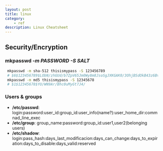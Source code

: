 ```yaml
---
layout: post
title: linux
category:
    - ref
description: Linux Cheatsheet
---
```


## Security/Encryption
### **mkpasswd** *-m <ALGO> PASSWORD -S SALT*
```bash
 mkpasswd -m sha-512 thisismypass -S 123456789
 # $6$123456789$LObN/zhGUd/b7ZpV65Jm0Wy8m8JsoSgJXKGAK0/3OhjBSdOkB43z6Bv7Xb0ePvKZyVg8z2w15hGq4WRta5jbj.
 mkpasswd -m md5 thisismypass -S 12345678
 # $1$12345678$YU/WN9Ar/Bhc0uMyGt7J4/
```
### Users & groups
* **/etc/passwd**: login:password:user_id:group_id:user_info(name?):user_home_dir:commnad_line_exec
* **/etc/group**:  group_name:password:group_id:user1,user2(belonging users)
* **/etc/shadow**: login:pass_hash:days_last_modificacion:days_can_change:days_to_expiration:days_to_disable:days_valid:reserved

